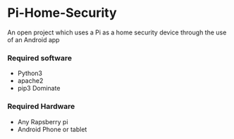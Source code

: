 # Pi-Home-Security
An open project which uses a Pi as a home security device through the use of an Android app

### Required software ###
- Python3
- apache2
- pip3 Dominate

### Required Hardware ###
- Any Rapsberry pi
- Android Phone or tablet
